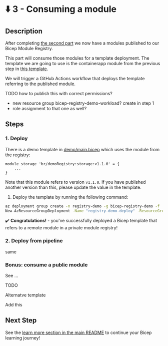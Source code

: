 # :arrow_down: 3 - Consuming a module

## Description

After completing [the second part](../2-publish/README.md) we now have a modules published to our Bicep Module Registry.

This part will consume those modules for a template deployment. The template we are going to use is the containerapp module from the previous step in [this template](./main.bicep).

We will trigger a GitHub Actions workflow that deploys the template referring to the published module.

TODO how to publish this with correct permissions?

- new resource group bicep-registry-demo-workload? create in step 1
- role assignment to that one as well?

## Steps

### 1. Deploy

There is a demo template in [demo/main.bicep](./demo/main.bicep) which uses the module from the registry:

```bicep
module storage 'br/demoRegistry:storage:v1.1.0' = {
    ...
}
```

Note that this module refers to version `v1.1.0`. If you have published another version than this, please update the value in the template.

1. Deploy the template by running the following command:

```bash
az deployment group create -n registry-demo -g bicep-registry-demo -f ./demo/main.bicep
New-AzResourceGroupDeployment -Name "registry-demo-deploy" -ResourceGroupName "bicep-registry-demo" -TemplateFile "./main.bicep"
```

:heavy_check_mark: **Congratulations!** - you've successfully deployed a Bicep template that refers to a remote module in a private module registry!

### 2. Deploy from pipeline

same

### Bonus: consume a public module

See ...

TODO

Alternatve template

Add this

## Next Step

See the [learn more section in the main README](../README.md#learn-more) to continue your Bicep learning journey!

